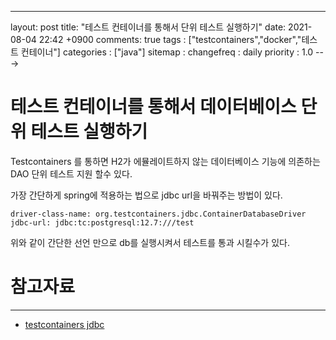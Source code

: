 ---
layout: post
title: "테스트 컨테이너를 통해서 단위 테스트 실행하기"
date: 2021-08-04 22:42 +0900
comments: true
tags : ["testcontainers","docker","테스트 컨테이너"]
categories : ["java"]
sitemap :
changefreq : daily
priority : 1.0
--->
# 테스트 컨테이너를 통해서 데이터베이스 단위 테스트 실행하기

Testcontainers 를 통하면 H2가 에뮬레이트하지 않는 데이터베이스 기능에 의존하는 DAO 단위 테스트 지원 할수 있다.

가장 간단하게 spring에 적용하는 법으로 jdbc url을 바꿔주는 방법이 있다.

```
driver-class-name: org.testcontainers.jdbc.ContainerDatabaseDriver
jdbc-url: jdbc:tc:postgresql:12.7:///test
```
위와 같이 간단한 선언 만으로 db를 실행시켜서 테스트를 통과 시킬수가 있다.

# 참고자료

-----
* [testcontainers jdbc](https://www.testcontainers.org/modules/databases/jdbc/)
